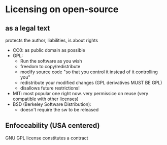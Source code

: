 # Licensing on open-source

## as a legal text
protects the author, liabilities, is about rights

- CC0: as public domain as possible
- GPL:
  - Run the software as you wish
  - freedom to copy/redistribute
  - modify source code "so that you control it instead of it controlling you"
  - redistribute your modified changes (GPL derivatives MUST BE GPL)
  - disallows future restrictions!
- MIT: most popular one right now. very permissice on reuse (very compatible with other licenses)
- BSD (Berkeley Software Distribution): 
  - doesn't require the sw to be released

## Enfoceability (USA centered)
GNU GPL license constitutes a contract


